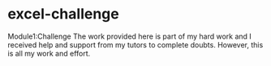 # excel-challenge
Module1:Challenge
The work provided here is part of my hard work and I received help and support from my tutors to complete doubts. However, this is all my work and effort.
